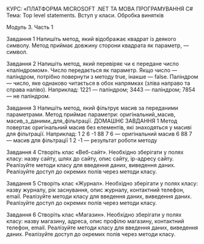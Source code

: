 КУРС: «ПЛАТФОРМА MICROSOFT .NET ТА МОВА ПРОГРАМУВАННЯ C#
Тема: Top level statements. Вступ у класи. Обробка винятків

Модуль 3. Часть 1

Завдання 1
Напишіть метод, який відображає квадрат із деякого
символу. Метод приймає довжину сторони квадрата як
параметр, — символ.

Завдання 2
Напишіть метод, який перевіряє чи є передане число
«паліндромом». Число передається як параметр. Якщо
число — паліндром, потрібно повернути з методу true,
інакше — false.
Паліндром — число, яке однаково читається в обох
напрямках (зліва направо та справа наліво).
Наприклад:
1221 — паліндром;
3443 — паліндром;
7854 — не паліндром.

Завдання 3
Напишіть метод, який фільтрує масив за переданими
параметрами. Метод приймає параметри: оригінальний_масив, масив_з_даними_для_фільтрації.
ДОМАШНЄ ЗАВДАННЯ
1
Метод повертає оригінальний масив без елементів,
які знаходяться у масиві для фільтрації.
Наприклад:
1 2 6 -1 88 7 6 — оригінальний масив
6 88 7 — масив для фільтрації
1 2 -1 — результат роботи методу

Завдання 4
Створіть клас «Веб-сайт». Необхідно зберігати у
полях класу: назву сайту, шлях до сайту, опис сайту,
ip-адресу сайту. Реалізуйте методи класу для введення
даних, виведення даних. Реалізуйте доступ до окремих
полів через методи класу.

Завдання 5
Створіть клас «Журнал». Необхідно зберігати у полях
класу: назву журналу, рік заснування, опис журналу,
контактний телефон, email. Реалізуйте методи класу для
введення даних, виведення даних. Реалізуйте доступ до
окремих полів через методи класу.

Завдання 6
Створіть клас «Магазин». Необхідно зберігати у полях
класу: назву магазину, адреса, опис профілю магазину,
контактний телефон, email. Реалізуйте методи класу для
введення даних, виведення даних. Реалізуйте доступ до
окремих полів через методи класу.
